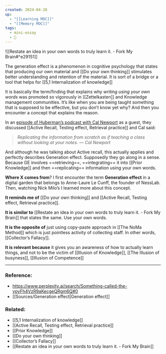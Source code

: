 ```yaml
---
created: 2024-04-28
up:
  - "[[Learning MOC]]"
  - "[[Memory MOC]]"
tags:
  - mini-essay
  - 🌳
---
```

![[Restate an idea in your own words to truly learn it. - Fork My Brain#^e29151]]

The generation effect is a phenomenon in cognitive psychology that states that producing our own material and [[Do your own thinking]] stimulates better understanding and retention of the material. It is sort of a bridge or a tool that helps for [[5,1 Internalization of knowledge]]

It is basically the term/finding that explains why *writing using your own words* was promoted so vigorously in [[Zettelkasten]] and Knowledge management communities. It’s like when you are being taught something that is supposed to be effective, but you don’t know yet why? And then you encounter a concept that explains the reason.

In an [episode of Huberman’s podcast with Cal Newport](https://youtu.be/mzexJPoXBCM?si=elvZi__jDBwixVDU) as a guest, they discussed [[Active Recall, Testing effect, Retrieval practice]] and Cal said: 

>*Replicating the information from scratch as if teaching a class without looking at your notes. — Cal Newport*

And although he was talking about Active recall, this actually applies and perfectly describes Generation effect. Supposedly they go along in a sense. Because GE involves ==retrieving==, ==integrating== it into [[Prior Knowledge]] and then ==replicating== information using your own words.

**Where X comes from**? I first encounter the term **Generation effect** in a digital garden that belongs to Anne-Laure Le Cunff, the founder of NessLab. Then, watching Nick Milo’s I learned more about this concept.


**It reminds me of** [[Do your own thinking]] and [[Active Recall, Testing effect, Retrieval practice]].

**It is similar to** [[Restate an idea in your own words to truly learn it. - Fork My Brain]] that states the same. Use your own words.

**It is the opposite of** just using copy-paste approach in [[The NoMa Method]] which is just pointless activity of collecting staff. In other words, [[Collector’s Fallacy]].

**It is relevant because** it gives you an awareness of how to actually learn things, and not to be the victim of [[Illusion of Knowledge]], [[The Illusion of busyness]], [[Illusion of Competence]]


---
### Reference:
- https://www.perplexity.ai/search/Something-called-the-vpyFh4VzR9aKecgeQRgm6Q#0
- [[Sources/Generation effect|Generation effect]]

### Related:
- [[5,1 Internalization of knowledge]]
- [[Active Recall, Testing effect, Retrieval practice]]
- [[Prior Knowledge]]
- [[Do your own thinking]]
- [[Collector’s Fallacy]]
- [[Restate an idea in your own words to truly learn it. - Fork My Brain]]